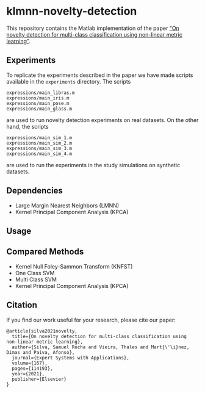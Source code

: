 # klmnn-novelty-detection

This repository contains the Matlab implementation of the paper ["On novelty detection for multi-class classification using non-linear metric learning"](https://doi.org/10.1016/j.eswa.2020.114193).

## Experiments
To replicate the experiments described in the paper we have made scripts available in the `experiments` directory. The scripts
```
expressions/main_libras.m
expressions/main_iris.m
expressions/main_pose.m
expressions/main_glass.m
```
are used to run novelty detection experiments on real datasets.
On the other hand, the scripts
```
expressions/main_sim_1.m
expressions/main_sim_2.m
expressions/main_sim_3.m
expressions/main_sim_4.m
```
are used to run the experiments in the study simulations on synthetic datasets.

## Dependencies
* Large Margin Nearest Neighbors (LMNN)
* Kernel Principal Component Analysis (KPCA)

## Usage


## Compared Methods
* Kernel Null Foley-Sammon Transform (KNFST)
* One Class SVM
* Multi Class SVM
* Kernel Principal Component Analysis (KPCA)

## Citation
If you find our work useful for your research, please cite our paper:
```
@article{silva2021novelty,
  title={On novelty detection for multi-class classification using non-linear metric learning},
  author={Silva, Samuel Rocha and Vieira, Thales and Mart{\'\i}nez, Dimas and Paiva, Afonso},
  journal={Expert Systems with Applications},
  volume={167},
  pages={114193},
  year={2021},
  publisher={Elsevier}
}
```